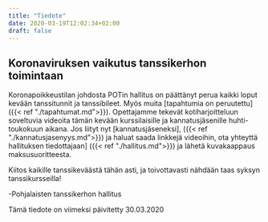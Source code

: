 ```yaml
---
title: "Tiedote"
date: 2020-03-19T12:02:34+02:00
draft: false
---
```

## Koronaviruksen vaikutus tanssikerhon toimintaan
Koronapoikkeustilan johdosta POTin hallitus on päättänyt perua kaikki loput kevään tanssitunnit ja tanssibileet. Myös muita [tapahtumia on peruutettu]({{< ref "./tapahtumat.md">}}). Opettajamme tekevät kotiharjoitteluun soveltuvia videoita tämän kevään kurssilaisille ja kannatusjäsenille huhti-toukokuun aikana. Jos liityt nyt [kannatusjäseneksi], ({{< ref "./kannatusjasenyys.md">}}) ja haluat saada linkkejä videoihin, ota yhteyttä hallituksen tiedottajaan] ({{< ref "./hallitus.md">}}) ja lähetä kuvakaappaus maksusuoritteesta.

Kiitos kaikille tanssikeväästä tähän asti, ja toivottavasti nähdään taas syksyn tanssikursseilla!

-Pohjalaisten tanssikerhon hallitus

Tämä tiedote on viimeksi päivitetty 30.03.2020


